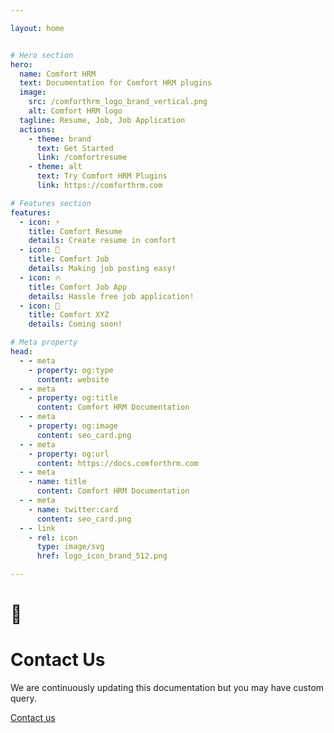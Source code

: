 ```yaml
---

layout: home


# Hero section
hero:
  name: Comfort HRM
  text: Documentation for Comfort HRM plugins
  image:
    src: /comforthrm_logo_brand_vertical.png
    alt: Comfort HRM logo
  tagline: Resume, Job, Job Application
  actions:
    - theme: brand
      text: Get Started
      link: /comfortresume
    - theme: alt
      text: Try Comfort HRM Plugins
      link: https://comforthrm.com

# Features section
features:
  - icon: ⚡️
    title: Comfort Resume
    details: Create resume in comfort
  - icon: 🎉
    title: Comfort Job
    details: Making job posting easy!
  - icon: 🔥
    title: Comfort Job App
    details: Hassle free job application!
  - icon: 🎀
    title: Comfort XYZ
    details: Coming soon!

# Meta property
head:
  - - meta
    - property: og:type
      content: website
  - - meta
    - property: og:title
      content: Comfort HRM Documentation
  - - meta
    - property: og:image
      content: seo_card.png
  - - meta
    - property: og:url
      content: https://docs.comforthrm.com
  - - meta
    - name: title
      content: Comfort HRM Documentation
  - - meta
    - name: twitter:card
      content: seo_card.png
  - - link
    - rel: icon
      type: image/svg
      href: logo_icon_brand_512.png

---
```


<!-- Custom home layout -->
<div class="custom-layout custom-layout-1">
  <h1>🏀</h1>
  <h1>Contact Us</h1>
  <p>We are continuously updating this documentation but you may have custom query.</p>
  <a href="https://comforthrm.com/contact-us" target="_blank" class="btn">Contact us</a>
</div>
